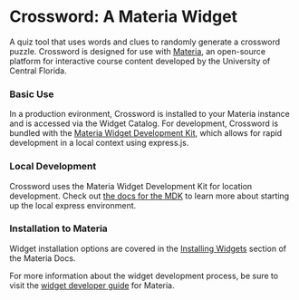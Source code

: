 
# Crossword: A Materia Widget

A quiz tool that uses words and clues to randomly generate a crossword puzzle. Crossword is designed for use with [Materia](https://github.com/ucfopen/Materia), an open-source platform for interactive course content developed by the University of Central Florida.

### Basic Use

In a production evironment, Crossword is installed to your Materia instance and is accessed via the Widget Catalog. For development, Crossword is bundled with the [Materia Widget Development Kit](https://github.com/ucfopen/Materia-Widget-Dev-Kit), which allows for rapid development in a local context using express.js.

### Local Development

Crossword uses the Materia Widget Development Kit for location development. Check out [the docs for the MDK](https://ucfopen.github.io/Materia-Docs/develop/materia-widget-development-kit.html) to learn more about starting up the local express environment.

### Installation to Materia

Widget installation options are covered in the [Installing Widgets](https://ucfopen.github.io/Materia-Docs/admin/installing-widgets.html) section of the Materia Docs.

For more information about the widget development process, be sure to visit the [widget developer guide](https://ucfopen.github.io/Materia-Docs/develop/widget-developer-guide.html) for Materia.
